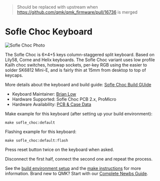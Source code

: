 > Should be replaced with upstream when https://github.com/qmk/qmk_firmware/pull/16736 is merged

# Sofle Choc Keyboard

![Sofle Choc Photo](https://i.imgur.com/MhSEAZY.jpg)

The Sofle Choc is 6×4+5 keys column-staggered split keyboard. Based on Lily58, Corne and Helix keyboards. The Sofle Choc variant uses low profile Kailh choc switches, hotswap sockets, per-key RGB using the easier to solder SK6812 Mini-E, and is fairly thin at 15mm from desktop to top of keycaps.

More details about the keyboard and build guide: [Sofle Choc Build GUide](https://josefadamcik.github.io/SofleKeyboard/build_guide_choc.html)

* Keyboard Maintainer: [Brian Low](https://github.com/brianlow/)
* Hardware Supported: Sofle Choc PCB 2.x, ProMicro
* Hardware Availability: [PCB & Case Data](https://github.com/josefadamcik/SofleKeyboard)

Make example for this keyboard (after setting up your build environment):

    make sofle_choc:default

Flashing example for this keyboard:

    make sofle_choc:default:flash

Press reset button twice on the keyboard when asked.

Disconnect the first half, connect the second one and repeat the process.

See the [build environment setup](https://docs.qmk.fm/#/getting_started_build_tools) and the [make instructions](https://docs.qmk.fm/#/getting_started_make_guide) for more information. Brand new to QMK? Start with our [Complete Newbs Guide](https://docs.qmk.fm/#/newbs).
